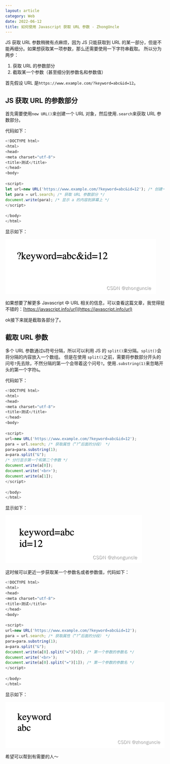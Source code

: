 ```yaml
---
layout: article
category: Web
date: 2022-06-12
title: 如何使用 Javascript 获取 URL 参数 - ZhongUncle
---
```

<!-- excerpt-start -->
JS 获取 URL 参数稍微有点麻烦，因为 JS 只能获取到 URL 的某一部分，但是不能再细分。如果想获取某一项参数，那么还需要使用一下字符串截取。
所以分为两步：

 1. 获取 URL 的参数部分
 2. 截取某一个参数（甚至细分到参数名和参数值）

首先假设 URL 是`https://www.example.com/?keyword=abc&id=12`。
## JS 获取 URL 的参数部分
首先需要使用`new URL()`来创建一个 URL 对象，然后使用`.search`来获取 URL 参数部分。

代码如下：
```javascript
<!DOCTYPE html>
<html>
<head> 
<meta charset="utf-8"> 
<title>测试</title> 
</head>
<body>

<script>
let url=new URL('https://www.example.com/?keyword=abc&id=12'); /* 创建一个 URL 对象 */
let para = url.search; /* 获取 URL 参数部分 */
document.write(para); /* 显示 a 的内容到屏幕上 */
</script> 

</body>
</html>
```

显示如下：

![请添加图片描述](/assets/images/0044d57e65b14e10ba29f60caf87b9f3.png)
 
如果想要了解更多 Javascript 中 URL 相关的信息，可以查看这篇文章，我觉得挺不错的：[https://javascript.info/url](https://javascript.info/url)

ok接下来就是截取各部分了。

## 截取 URL 参数
多个 URL 参数通过`&`符号分隔，所以可以利用 JS 的 `split()`来分隔。`split()`会将分隔的内容放入一个数组。
但是在使用 `split()`之前，需要将参数部分开头的问号`?`先去除，不然分隔的第一个会带着这个问号`?`。使用`.substring(1)`来忽略开头的第一个字符`&`。

代码如下：

```javascript
<!DOCTYPE html>
<html>
<head> 
<meta charset="utf-8"> 
<title>测试</title> 
</head>
<body>

<script>
url=new URL('https://www.example.com/?keyword=abc&id=12');
para = url.search; /* 获取属性（“?”后面的分段） */
para=para.substring(1);
a=para.split("&");
/* 分行显示第一个和第二个参数 */
document.write(a[0]);
document.write('<br>');
document.write(a[1]);
</script> 

</body>
</html>
```
显示如下：

![请添加图片描述](/assets/images/7e86c5a0eab145b498598915b8b1a662.png)

这时候可以更近一步获取某一个参数名或者参数值，代码如下：

```javascript
<!DOCTYPE html>
<html>
<head> 
<meta charset="utf-8"> 
<title>测试</title> 
</head>
<body>

<script>
url=new URL('https://www.example.com/?keyword=abc&id=12');
para = url.search; /* 获取属性（“?”后面的分段） */
para=para.substring(1);
a=para.split("&");
document.write(a[0].split("=")[0]); /* 第一个参数的参数名 */
document.write('<br>');
document.write(a[0].split("=")[1]); /* 第一个参数的参数名 */
</script> 

</body>
</html>
```
显示如下：

![请添加图片描述](/assets/images/3bded303a9d2416f802406db7fa3f49b.png)

希望可以帮到有需要的人～